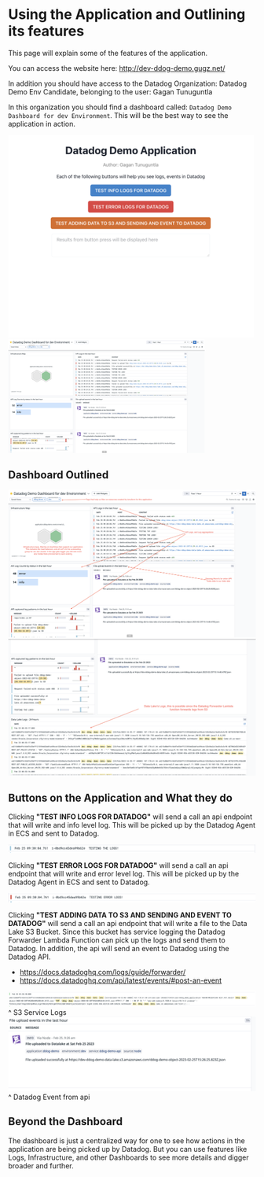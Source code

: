 # Using the Application and Outlining its features

This page will explain some of the features of the application.

You can access the website here: http://dev-ddog-demo.gugz.net/

In addition you should have access to the Datadog Organization: Datadog Demo Env Candidate, belonging to the user: Gagan Tunuguntla

In this organization you should find a dashboard called: `Datadog Demo Dashboard for dev Environment`. This will be the best way to see the application in action.

<p align="left">
  <img
    src="images/application-frontend.png"
    width="500"
  />
  <img
    src="images/show-dashboard.png"
    width="400"
  />
</p>

## Dashboard Outlined

<img src="images/show-dashboard-outline-1.png" />
<img src="images/show-dashboard-outline-2.png" />


## Buttons on the Application and What they do

Clicking **"TEST INFO LOGS FOR DATADOG"** will send a call an api endpoint that will write and info level log. This will be picked up by the Datadog Agent in ECS and sent to Datadog.

<img src="images/show-info-logs.png" />

Clicking **"TEST ERROR LOGS FOR DATADOG"** will send a call an api endpoint that will write and error level log. This will be picked up by the Datadog Agent in ECS and sent to Datadog.

<img src="images/show-error-logs.png" />

Clicking **"TEST ADDING DATA TO S3 AND SENDING AND EVENT TO DATADOG"** will send a call an api endpoint that will write a file to the Data Lake S3 Bucket. Since this bucket has service logging the Datadog Forwarder Lambda Function can pick up the logs and send them to Datadog. In addition, the api will send an event to Datadog using the Datadog API.

- https://docs.datadoghq.com/logs/guide/forwarder/
- https://docs.datadoghq.com/api/latest/events/#post-an-event

<img src="images/show-s3-logs.png" />
^ S3 Service Logs
<img src="images/show-ddog-event.png" />
^ Datadog Event from api

## Beyond the Dashboard

The dashboard is just a centralized way for one to see how actions in the application are being picked up by Datadog. But you can use features like Logs, Infrastructure, and other Dashboards to see more details and digger broader and further.
